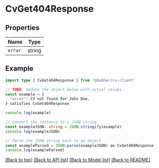 
# CvGet404Response


## Properties

Name | Type
------------ | -------------
`error` | string

## Example

```typescript
import type { CvGet404Response } from '@dubhar/cv-client'

// TODO: Update the object below with actual values
const example = {
  "error": CV not found for John Doe,
} satisfies CvGet404Response

console.log(example)

// Convert the instance to a JSON string
const exampleJSON: string = JSON.stringify(example)
console.log(exampleJSON)

// Parse the JSON string back to an object
const exampleParsed = JSON.parse(exampleJSON) as CvGet404Response
console.log(exampleParsed)
```

[[Back to top]](#) [[Back to API list]](../README.md#api-endpoints) [[Back to Model list]](../README.md#models) [[Back to README]](../README.md)


